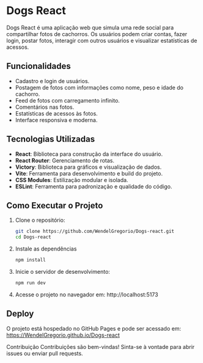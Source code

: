 
# Dogs React

Dogs React é uma aplicação web que simula uma rede social para compartilhar fotos de cachorros. Os usuários podem criar contas, fazer login, postar fotos, interagir com outros usuários e visualizar estatísticas de acessos.

## Funcionalidades

- Cadastro e login de usuários.
- Postagem de fotos com informações como nome, peso e idade do cachorro.
- Feed de fotos com carregamento infinito.
- Comentários nas fotos.
- Estatísticas de acessos às fotos.
- Interface responsiva e moderna.

## Tecnologias Utilizadas

- **React**: Biblioteca para construção da interface do usuário.
- **React Router**: Gerenciamento de rotas.
- **Victory**: Biblioteca para gráficos e visualização de dados.
- **Vite**: Ferramenta para desenvolvimento e build do projeto.
- **CSS Modules**: Estilização modular e isolada.
- **ESLint**: Ferramenta para padronização e qualidade do código.

## Como Executar o Projeto

1. Clone o repositório:
   ```bash
   git clone https://github.com/WendelGregorio/Dogs-react.git
   cd Dogs-react

2. Instale as dependências
    ```bash
    npm install

3. Inicie o servidor de desenvolvimento:
    ```bash
    npm run dev

4. Acesse o projeto no navegador em: http://localhost:5173

## Deploy
O projeto está hospedado no GitHub Pages e pode ser acessado em:
https://WendelGregorio.github.io/Dogs-react

Contribuição
Contribuições são bem-vindas! Sinta-se à vontade para abrir issues ou enviar pull requests.
